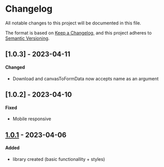 # Changelog
All notable changes to this project will be documented in this file.

The format is based on [Keep a Changelog](https://keepachangelog.com/en/1.0.0/),
and this project adheres to [Semantic Versioning](https://semver.org/spec/v2.0.0.html).

## [1.0.3] - 2023-04-11
#### Changed
- Download and canvasToFormData now accepts name as an argument

## [1.0.2] - 2023-04-10
#### Fixed
- Mobile responsive

## [1.0.1] - 2023-04-06
#### Added
- library created (basic functionallity + styles)

[Unreleased]: https://github.com/SegmentationFaultEnjoyer/image-editor
[1.0.1]: https://github.com/SegmentationFaultEnjoyer/image-editor
